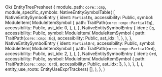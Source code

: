 Ok(
    EntityTreePresheet {
        module_path: `core::cmp`,
        module_specific_symbols: NativeEntitySymbolTable(
            [
                NativeEntitySymbolEntry {
                    ident: `PartialEq`,
                    accessibility: Public,
                    symbol: ModuleItem(
                        ModuleItemSymbol {
                            path: TraitPath(`core::cmp::PartialEq`),
                            accessibility: Public,
                            ast_idx: 0,
                        },
                    ),
                },
                NativeEntitySymbolEntry {
                    ident: `Eq`,
                    accessibility: Public,
                    symbol: ModuleItem(
                        ModuleItemSymbol {
                            path: TraitPath(`core::cmp::Eq`),
                            accessibility: Public,
                            ast_idx: 1,
                        },
                    ),
                },
                NativeEntitySymbolEntry {
                    ident: `PartialOrd`,
                    accessibility: Public,
                    symbol: ModuleItem(
                        ModuleItemSymbol {
                            path: TraitPath(`core::cmp::PartialOrd`),
                            accessibility: Public,
                            ast_idx: 2,
                        },
                    ),
                },
                NativeEntitySymbolEntry {
                    ident: `Ord`,
                    accessibility: Public,
                    symbol: ModuleItem(
                        ModuleItemSymbol {
                            path: TraitPath(`core::cmp::Ord`),
                            accessibility: Public,
                            ast_idx: 3,
                        },
                    ),
                },
            ],
        ),
        entity_use_roots: EntityUseExprTrackers(
            [],
        ),
    },
)